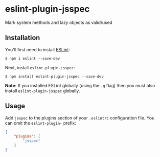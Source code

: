 # eslint-plugin-jsspec

Mark system methods and lazy objects as valid/used

## Installation

You'll first need to install [ESLint](http://eslint.org):

```
$ npm i eslint --save-dev
```

Next, install `eslint-plugin-jsspec`:

```
$ npm install eslint-plugin-jsspec --save-dev
```

**Note:** If you installed ESLint globally (using the `-g` flag) then you must also install `eslint-plugin-jsspec` globally.

## Usage

Add `jsspec` to the plugins section of your `.eslintrc` configuration file. You can omit the `eslint-plugin-` prefix:

```json
{
    "plugins": [
        "jsspec"
    ]
}
```





